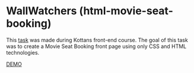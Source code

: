 # WallWatchers (html-movie-seat-booking)

This [task](https://github.com/kottans/frontend/blob/master/tasks/html-movie-seat-booking.md) was made during Kottans front-end course.
The goal of this task was to create a Movie Seat Booking front page using only CSS and HTML technologies.

[DEMO](https://usides.github.io/wallWatchers/)
